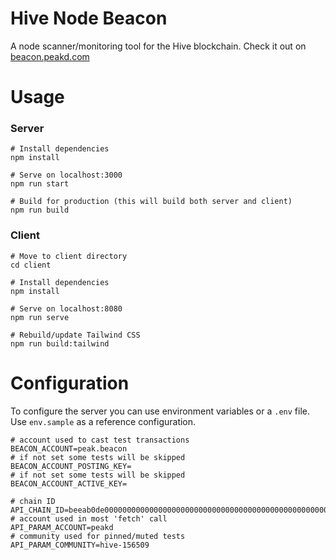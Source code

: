 # Hive Node Beacon

A node scanner/monitoring tool for the Hive blockchain. Check it out on [beacon.peakd.com](https://beacon.peakd.com)

# Usage

### Server

```
# Install dependencies
npm install

# Serve on localhost:3000
npm run start

# Build for production (this will build both server and client)
npm run build
```

### Client

```
# Move to client directory
cd client

# Install dependencies
npm install

# Serve on localhost:8080
npm run serve

# Rebuild/update Tailwind CSS
npm run build:tailwind
```

# Configuration

To configure the server you can use environment variables or a `.env` file. Use `env.sample` as a reference configuration.

```
# account used to cast test transactions
BEACON_ACCOUNT=peak.beacon
# if not set some tests will be skipped
BEACON_ACCOUNT_POSTING_KEY=
# if not set some tests will be skipped
BEACON_ACCOUNT_ACTIVE_KEY=

# chain ID
API_CHAIN_ID=beeab0de00000000000000000000000000000000000000000000000000000000
# account used in most 'fetch' call
API_PARAM_ACCOUNT=peakd
# community used for pinned/muted tests
API_PARAM_COMMUNITY=hive-156509
```
